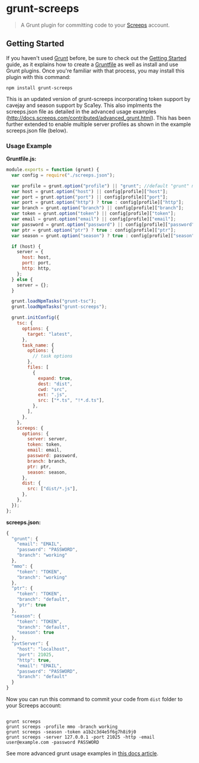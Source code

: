 # grunt-screeps

> A Grunt plugin for committing code to your [Screeps](https://screeps.com) account.

## Getting Started

If you haven't used [Grunt](http://gruntjs.com/) before, be sure to check out the [Getting Started](http://gruntjs.com/getting-started) guide, as it explains how to create a [Gruntfile](http://gruntjs.com/sample-gruntfile) as well as install and use Grunt plugins. Once you're familiar with that process, you may install this plugin with this command:

```shell
npm install grunt-screeps
```

This is an updated version of grunt-screeps incorporating token support by cavejay and season support by Sca1ey.
This also implments the screeps.json file as detailed in the advanced usage examples (http://docs.screeps.com/contributed/advanced_grunt.html).
This has been further extended to enable multiple server profiles as shown in the example screeps.json file (below).

### Usage Example

**Gruntfile.js:**

```js
module.exports = function (grunt) {
  var config = require("./screeps.json");

  var profile = grunt.option("profile") || "grunt"; //default "grunt" maintains backwards compatibility
  var host = grunt.option("host") || config[profile]["host"];
  var port = grunt.option("port") || config[profile]["port"];
  var port = grunt.option("http") ? true : config[profile]["http"];
  var branch = grunt.option("branch") || config[profile]["branch"];
  var token = grunt.option("token") || config[profile]["token"];
  var email = grunt.option("email") || config[profile]["email"];
  var password = grunt.option("password") || config[profile]["password"];
  var ptr = grunt.option("ptr") ? true : config[profile]["ptr"];
  var season = grunt.option("season") ? true : config[profile]["season"];

  if (host) {
    server = {
      host: host,
      port: port,
      http: http,
    };
  } else {
    server = {};
  }

  grunt.loadNpmTasks("grunt-tsc");
  grunt.loadNpmTasks("grunt-screeps");

  grunt.initConfig({
    tsc: {
      options: {
        target: "latest",
      },
      task_name: {
        options: {
          // task options
        },
        files: [
          {
            expand: true,
            dest: "dist",
            cwd: "src",
            ext: ".js",
            src: ["*.ts", "!*.d.ts"],
          },
        ],
      },
    },
    screeps: {
      options: {
        server: server,
        token: token,
        email: email,
        password: password,
        branch: branch,
        ptr: ptr,
        season: season,
      },
      dist: {
        src: ["dist/*.js"],
      },
    },
  });
};
```

**screeps.json:**

```js
{
  "grunt": {
    "email": "EMAIL",
    "password": "PASSWORD",
    "branch": "working"
  },
  "mmo": {
    "token": "TOKEN",
    "branch": "working"
  },
  "ptr": {
    "token": "TOKEN",
    "branch": "default",
    "ptr": true
  },
  "season": {
    "token": "TOKEN",
    "branch": "default",
    "season": true
  },
  "pvtServer": {
    "host": "localhost",
    "port": 21025,
    "http": true,
    "email": "EMAIL",
    "password": "PASSWORD",
    "branch": "default"
  }
}
```

Now you can run this command to commit your code from `dist` folder to your Screeps account:

```

grunt screeps
grunt screeps -profile mmo -branch working
grunt screeps -season -token a1b2c3d4e5f6g7h8i9j0
grunt screeps -server 127.0.0.1 -port 21025 -http -email user@example.com -password PASSWORD

```

See more advanced grunt usage examples in [this docs article](http://docs.screeps.com/contributed/advanced_grunt.html).

```

```
